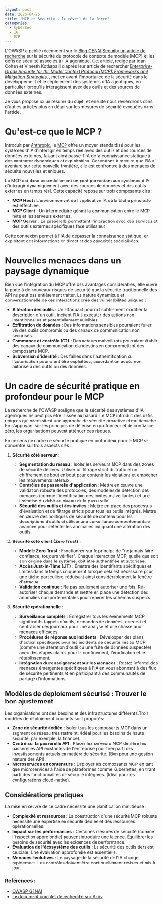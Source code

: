 ```yaml
---
layout: post
date: 2025-04-25
title: "MCP et Sécurité - le réveil de la Force"
categories:
  - CyberSec
  - IA
  - MCP
---
```


L'OWASP a publié récemment sur le [Blog GENAI Security un article de recherche](https://genai.owasp.org/2025/04/22/securing-ais-new-frontier-the-power-of-open-collaboration-on-mcp-security/) sur la sécurité du protocole de contexte
de modèle (MCP) et les défis de sécurité associés à l'IA agentique. Cet article, rédigé par Idan Cohen et Vineeth 
Kothapalli d'après leur article de rechercher [_Enterprise-Grade Security for the Model Context Protocol (MCP): 
Frameworks and Mitigation Strategies_](https://arxiv.org/abs/2504.08623).
, met en  avant l'importance de la sécurité dans le développement et le déploiement des systèmes d'IA 
agentiques, en particulier  lorsqu'ils interagissent avec des outils et des sources de données externes.

Je vous propose ici un résumé du sujet, et ensuite nous reviendrons dans d'autres articles plus en détail sur les 
mesures de sécurité evoquées dans l'article.

# Qu'est-ce que le MCP ?

Introduit par [Anthropic](https://www.anthropic.com/), le [MCP]({{home}}/2024/04/02/MCP/) offre un moyen standardisé
pour les systèmes d'IA d'interagir en temps réel avec des outils et des sources de données externes, faisant ainsi
passer l'IA de la connaissance statique à des contextes dynamiques et exploitables. Cependant, à mesure que l'IA s'
aventure sur cette nouvelle frontière, elle est confrontée à des menaces de sécurité nouvelles et uniques.

Le MCP est donc essentiellement un pont permettant aux systèmes d'IA d'interagir dynamiquement avec des sources de 
données et  des outils externes en temps réel. Cette capacité repose sur trois composants clés :

- **MCP Host** : L'environnement de l'application IA où la tâche principale est effectuée.
- **MCP Client** : Un intermédiaire gérant la communication entre le MCP hôte et les serveurs externes.
- **MCP Server** : La passerelle permettant l'interaction avec des services et des outils externes spécifiques face 
  utilisateur

Cette connexion permet à l'IA de dépasser la connaissance statique, en exploitant des informations en direct et des
capacités spécialisées.

# Nouvelles menaces dans un paysage dynamique

Bien que l'intégration du MCP offre des avantages considérables, elle ouvre la porte à de nouveaux risques de sécurité
que la sécurité traditionnelle des API ne peut pas entièrement traiter. La nature dynamique et conversationnelle de ces
interactions crée des vulnérabilités uniques :

- **Altération des outils** : Un attaquant pourrait subtilement modifier la description d'un outil, incitant l'IA à
  exécuter des actions non intentionnelles et potentiellement nuisibles.
- **Exfiltration de données** : Des informations sensibles pourraient fuiter via des outils compromis ou des canaux de
  communication non sécurisés.
- **Commande et contrôle (C2)** : Des acteurs malveillants pourraient établir des canaux de communication clandestins en
  compromettant des composants MCP.
- **Subversion d'identité** : Des failles dans l'authentification ou l'autorisation pourraient être exploitées,
  accordant un accès non autorisé à des outils ou des données.

# Un cadre de sécurité pratique en profondeur pour le MCP

La recherche de l'OWASP souligne que la sécurité des systèmes d'IA agentiques ne peut pas être laissée au hasard. Le MCP
introduit des défis uniques qui nécessitent une approche de sécurité proactive et multicouche. En s'appuyant sur les
principes de défense en profondeur et de confiance zéro, les organisations peuvent atténuer ces risques.

En ce sens ce cadre de sécurité pratique en profondeur pour le MCP se concentre sur trois aspects clés :

1. **Sécurité côté serveur** :
    - **Segmentation du réseau** : Isoler les serveurs MCP dans des zones de sécurité dédiées. Utiliser un filtrage
      strict du trafic et un chiffrement de bout en bout pour contenir les violations et empêcher les mouvements
      latéraux.
    - **Contrôles de passerelle d'application** : Mettre en œuvre une validation robuste des protocoles, des modèles de
      détection des menaces (comme l'identification des invites malveillantes) et une limitation du débit au niveau de
      la passerelle.
    - **Sécurité des outils et des invites** : Mettre en place des processus d'évaluation et de filtrage stricts pour
      tous les outils intégrés. Mettre en œuvre des politiques de sécurité de contenu pour les descriptions d'outils et
      utiliser une surveillance comportementale avancée pour détecter les anomalies indiquant une altération des outils.

2. **Sécurité côté client (Zero Trust)** :
    - **Modèle Zero Trust** : Fonctionner sur le principe de "ne jamais faire confiance, toujours vérifier". Chaque
      interaction MCP, quelle que soit son origine dans le système, doit être authentifiée et autorisée.
    - **Accès Just-in-Time (JIT)** : Émettre des identifiants spécifiques et limités dans le temps uniquement lorsque
      cela est nécessaire pour une tâche particulière, réduisant ainsi considérablement la fenêtre d'attaque.
    - **Validation continue** : Ne pas seulement autoriser une fois. Ré-autoriser chaque demande et mettre en place une
      détection des anomalies comportementales pour repérer les schémas suspects.

3. **Sécurité opérationnelle** :
    - **Surveillance complète** : Enregistrer tous les événements MCP significatifs (appels d'outils, demandes de
      données, erreurs) et centraliser ces journaux pour une analyse et une chasse aux menaces efficaces.
    - **Procédures de réponse aux incidents** : Développer des plans d'action spécifiques pour les incidents de sécurité
      liés au MCP (comme une altération d'outil ou une fuite de données suspectée) avec des étapes claires pour le
      confinement, l'éradication et le rétablissement.
    - **Intégration du renseignement sur les menaces** : Restez informé des menaces émergentes spécifiques à l'IA en
      vous abonnant à des flux de sécurité pertinents et en participant à des communautés de partage d'informations.


## Modèles de déploiement sécurisé : Trouver le bon ajustement

Les organisations ont des besoins et des infrastructures différents.Trois modèles de déploiement
courants sont proposés:

- **Zone de sécurité dédiée** : Isoler tous les composants MCP dans un segment de réseau très restreint. (Idéal pour les
  besoins de haute sécurité, par exemple, la finance).
- **Centré sur la passerelle API** : Placer les serveurs MCP derrière les passerelles API existantes de l'entreprise
  pour tirer parti des investissements actuels en matière de sécurité. (Bon pour une gestion mature des API).
- **Microservices en conteneurs** : Déployer les composants MCP en tant que microservices à l'aide de plateformes comme
  Kubernetes, en tirant parti des fonctionnalités de sécurité intégrées. (Idéal pour les configurations cloud-native).


## Considérations pratiques

La mise en œuvre de ce cadre nécessite une planification minutieuse :

- **Complexité et ressources** : La construction d'une sécurité MCP robuste nécessite une expertise en sécurité dédiée
  et des ressources opérationnelles.
- **Impact sur les performances** : Certaines mesures de sécurité (comme l'inspection approfondie) peuvent introduire
  une latence. Équilibrer les besoins de sécurité avec les exigences de performance.
- **Évaluation de l'écosystème des outils** : La sécurité des outils tiers est cruciale. Une évaluation approfondie est
  essentielle.
- **Menaces évolutives** : Le paysage de la sécurité de l'IA change rapidement. Les contrôles doivent être
  continuellement révisés et mis à jour.


### Reférences : 

- [OWASP GENAI](https://genai.owasp.org/)
- [Le document complet de recherche sur Arxiv](https://arxiv.org/abs/2504.08623)
